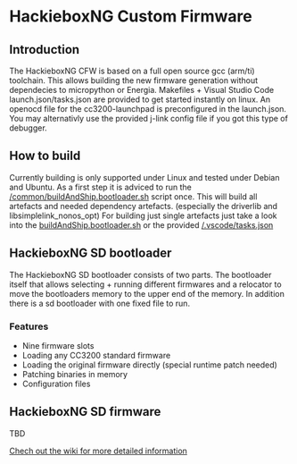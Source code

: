 # HackieboxNG Custom Firmware

## Introduction
The HackieboxNG CFW is based on a full open source gcc (arm/ti) toolchain. This allows building the new firmware generation without dependecies to micropython or Energia.
Makefiles + Visual Studio Code launch.json/tasks.json are provided to get started instantly on linux.
An openocd file for the cc3200-launchpad is preconfigured in the launch.json. You may alternativly use the provided j-link config file if you got this type of debugger.

## How to build
Currently building is only supported under Linux and tested under Debian and Ubuntu.
As a first step it is adviced to run the
[/common/buildAndShip.bootloader.sh](https://github.com/toniebox-reverse-engineering/hackiebox_cfw_ng/blob/master/common/buildAndShip.bootloader.sh) script once. This will build all artefacts and needed dependency artefacts. (especially the driverlib and libsimplelink_nonos_opt)
For building just single artefacts just take a look into the [buildAndShip.bootloader.sh](https://github.com/toniebox-reverse-engineering/hackiebox_cfw_ng/blob/master/common/buildAndShip.bootloader.sh) or the provided [/.vscode/tasks.json](https://github.com/toniebox-reverse-engineering/hackiebox_cfw_ng/blob/master/.vscode/tasks.json)


## HackieboxNG SD bootloader
The HackieboxNG SD bootloader consists of two parts. The bootloader itself that allows selecting + running different firmwares and a relocator to move the bootloaders memory to the upper end of the memory. In addition there is a sd bootloader with one fixed file to run.

### Features
* Nine firmware slots
* Loading any CC3200 standard firmware
* Loading the original firmware directly (special runtime patch needed)
* Patching binaries in memory
* Configuration files

## HackieboxNG SD firmware
TBD

[Chech out the wiki for more detailed information](https://github.com/toniebox-reverse-engineering/hackiebox_cfw_ng/wiki)